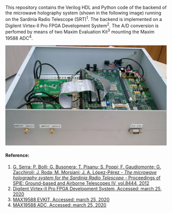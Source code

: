 This repository contains the Verilog HDL and Python code of the backend of the microwave holography system (shown in the following image) running on the Sardinia Radio Telescope (SRT)<sup>1</sup>.
The backend is implemented on a Digilent Virtex-II Pro FPGA Development System<sup>2</sup>. The A/D conversion is perfomed by means of two Maxim Evaluation Kit<sup>3</sup> mounting the Maxim 19588 ADC<sup>4</sup>.

![](images/Backend.jpg)

#### Reference:
1. [G. Serra; P. Bolli; G. Busonera; T. Pisanu; S. Poppi; F. Gaudiomonte; G. Zacchiroli; J. Roda; M. Morsiani; J. A. López-Pérez - *The microwave holography system for the Sardinia Radio Telescope* - Proceedings of SPIE: Ground-based and Airborne Telescopes IV, vol.8444, 2012](
https://www.spiedigitallibrary.org/conference-proceedings-of-spie/8444/84445W/The-microwave-holography-system-for-the-Sardinia-Radio-Telescope/10.1117/12.926160.short)
2. [Digilent Virtex-II Pro FPGA Development System,  Accessed: march 25, 2020](https://store.digilentinc.com/virtex-ii-pro-fpga-development-system-limited-time/)
3. [MAX19588 EVKIT, Accessed: march 25, 2020](https://www.maximintegrated.com/en/products/analog/data-converters/analog-to-digital-converters/MAX19588EVKIT.html)
4. [MAX19588 ADC, Accessed: march 25, 2020](https://www.maximintegrated.com/en/products/analog/data-converters/analog-to-digital-converters/MAX19588.html)

